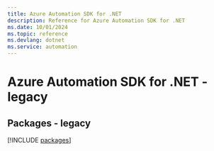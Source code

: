 ```yaml
---
title: Azure Automation SDK for .NET
description: Reference for Azure Automation SDK for .NET
ms.date: 10/01/2024
ms.topic: reference
ms.devlang: dotnet
ms.service: automation
---
```

# Azure Automation SDK for .NET - legacy
## Packages - legacy
[!INCLUDE [packages](automation-index.md)]